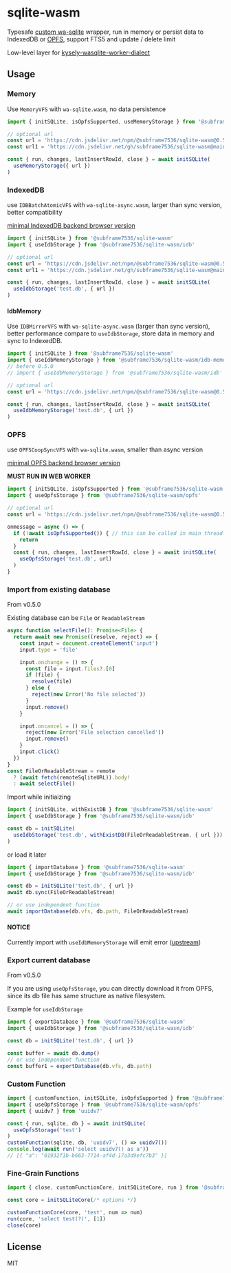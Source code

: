# sqlite-wasm

Typesafe [custom wa-sqlite](https://github.com/subframe7536/sqwab/releases/tag/v1729389754) wrapper, run in memory or persist data to IndexedDB or [OPFS](https://developer.mozilla.org/en-US/docs/Web/API/File_System_API/Origin_private_file_system), support FTS5 and update / delete limit

Low-level layer for [kysely-wasqlite-worker-dialect](https://github.com/subframe7536/kysely-sqlite-tools/tree/master/packages/dialect-wasqlite-worker)

## Usage

### Memory

Use `MemoryVFS` with `wa-sqlite.wasm`, no data persistence

```ts
import { initSQLite, isOpfsSupported, useMemoryStorage } from '@subframe7536/sqlite-wasm'

// optional url
const url = 'https://cdn.jsdelivr.net/npm/@subframe7536/sqlite-wasm@0.5.0/wa-sqlite.wasm'
const url1 = 'https://cdn.jsdelivr.net/gh/subframe7536/sqlite-wasm@main/wa-sqlite-fts5/wa-sqlite.wasm'

const { run, changes, lastInsertRowId, close } = await initSQLite(
  useMemoryStorage({ url })
)
```

### IndexedDB

use `IDBBatchAtomicVFS` with `wa-sqlite-async.wasm`, larger than sync version, better compatibility

[minimal IndexedDB backend browser version](https://caniuse.com/mdn-api_lockmanager)

```ts
import { initSQLite } from '@subframe7536/sqlite-wasm'
import { useIdbStorage } from '@subframe7536/sqlite-wasm/idb'

// optional url
const url = 'https://cdn.jsdelivr.net/npm/@subframe7536/sqlite-wasm@0.5.0/wa-sqlite-async.wasm'
const url1 = 'https://cdn.jsdelivr.net/gh/subframe7536/sqlite-wasm@main/wa-sqlite-fts5/wa-sqlite-async.wasm'

const { run, changes, lastInsertRowId, close } = await initSQLite(
  useIdbStorage('test.db', { url })
)
```

#### IdbMemory

Use `IDBMirrorVFS` with `wa-sqlite-async.wasm` (larger than sync version), better performance compare to `useIdbStorage`, store data in memory and sync to IndexedDB.

```ts
import { initSQLite } from '@subframe7536/sqlite-wasm'
import { useIdbMemoryStorage } from '@subframe7536/sqlite-wasm/idb-memory'
// before 0.5.0
// import { useIdbMemoryStorage } from '@subframe7536/sqlite-wasm/idb'

// optional url
const url = 'https://cdn.jsdelivr.net/npm/@subframe7536/sqlite-wasm@0.5.0/dist/wa-sqlite-async.wasm'

const { run, changes, lastInsertRowId, close } = await initSQLite(
  useIdbMemoryStorage('test.db', { url })
)
```

### OPFS

use `OPFSCoopSyncVFS` with `wa-sqlite.wasm`, smaller than async version

[minimal OPFS backend browser version](https://caniuse.com/mdn-api_filesystemsyncaccesshandle)

**MUST RUN IN WEB WORKER**

```ts
import { initSQLite, isOpfsSupported } from '@subframe7536/sqlite-wasm'
import { useOpfsStorage } from '@subframe7536/sqlite-wasm/opfs'

// optional url
const url = 'https://cdn.jsdelivr.net/npm/@subframe7536/sqlite-wasm@0.5.0/dist/wa-sqlite.wasm'

onmessage = async () => {
  if (!await isOpfsSupported()) { // this can be called in main thread
    return
  }
  const { run, changes, lastInsertRowId, close } = await initSQLite(
    useOpfsStorage('test.db', url)
  )
}
```

### Import from existing database

From v0.5.0

Existing database can be `File` or `ReadableStream`

```ts
async function selectFile(): Promise<File> {
  return await new Promise((resolve, reject) => {
    const input = document.createElement('input')
    input.type = 'file'

    input.onchange = () => {
      const file = input.files?.[0]
      if (file) {
        resolve(file)
      } else {
        reject(new Error('No file selected'))
      }
      input.remove()
    }

    input.oncancel = () => {
      reject(new Error('File selection cancelled'))
      input.remove()
    }
    input.click()
  })
}
const FileOrReadableStream = remote
  ? (await fetch(remoteSqliteURL)).body!
  : await selectFile()
```

Import while initiaizing

```ts
import { initSQLite, withExistDB } from '@subframe7536/sqlite-wasm'
import { useIdbStorage } from '@subframe7536/sqlite-wasm/idb'

const db = initSQLite(
  useIdbStorage('test.db', withExistDB(FileOrReadableStream, { url }))
)
```

or load it later

```ts
import { importDatabase } from '@subframe7536/sqlite-wasm'
import { useIdbStorage } from '@subframe7536/sqlite-wasm/idb'

const db = initSQLite('test.db', { url })
await db.sync(FileOrReadableStream)

// or use independent function
await importDatabase(db.vfs, db.path, FileOrReadableStream)
```

#### NOTICE

Currently import with `useIdbMemoryStorage` will emit error ([upstream](https://github.com/rhashimoto/wa-sqlite/discussions/232))

### Export current database

From v0.5.0

If you are using `useOpfsStorage`, you can directly download it from OPFS, since its db file has same structure as native filesystem.

Example for `useIdbStorage`

```ts
import { exportDatabase } from '@subframe7536/sqlite-wasm'
import { useIdbStorage } from '@subframe7536/sqlite-wasm/idb'

const db = initSQLite('test.db', { url })

const buffer = await db.dump()
// or use independent function
const buffer1 = exportDatabase(db.vfs, db.path)
```

### Custom Function

```ts
import { customFunction, initSQLite, isOpfsSupported } from '@subframe7536/sqlite-wasm'
import { useOpfsStorage } from '@subframe7536/sqlite-wasm/opfs'
import { uuidv7 } from 'uuidv7'

const { run, sqlite, db } = await initSQLite(
  useOpfsStorage('test')
)
customFunction(sqlite, db, 'uuidv7', () => uuidv7())
console.log(await run('select uuidv7() as a'))
// [{ "a": "01932f1b-b663-7714-af4d-17a3d9efc7b3" }]
```

### Fine-Grain Functions

```ts
import { close, customFunctionCore, initSQLiteCore, run } from '@subframe7536/sqlite-wasm'

const core = initSQLiteCore(/* options */)

customFunctionCore(core, 'test', num => num)
run(core, 'select test(?)', [1])
close(core)
```

## License

MIT
